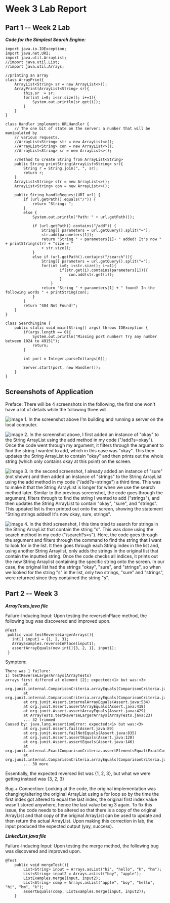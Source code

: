 # Week 3 Lab Report 

## Part 1 -- Week 2 Lab 

***Code for the Simplest Search Engine:***
```
import java.io.IOException;
import java.net.URI;
import java.util.ArrayList;
//import java.util.List;
//import java.util.Arrays;

//printing an array 
class ArrayPrint{
    ArrayList<String> sr = new ArrayList<>();  
    ArrayPrint(ArrayList<String> sr){
        this.sr  = sr; 
        for(int i=0; i<sr.size(); i+=1){
            System.out.println(sr.get(i));
        }
    }
}

class Handler implements URLHandler {
    // The one bit of state on the server: a number that will be manipulated by
    // various requests.
    //ArrayList<String> str = new ArrayList<>(); 
    //ArrayList<String> con = new ArrayList<>(); 
    //ArrayList<String> sr = new ArrayList<>(); 
   
    //method to create String from ArrayList<String> 
    public String printString(ArrayList<String> sr){
        String r = String.join(", ", sr); 
        return r; 
    }
    ArrayList<String> str = new ArrayList<>();
    ArrayList<String> con = new ArrayList<>();
    
    public String handleRequest(URI url) {
        if (url.getPath().equals("/")) {
            return "String: ";
        }
        else {
            System.out.println("Path: " + url.getPath());
            
            if (url.getPath().contains("/add")) {
                String[] parameters = url.getQuery().split("=");
                str.add(parameters[1]);
                return "String " + parameters[1]+ " added! It's now " + printString(str) + "size = " 
                + str.size();       
            } 
            else if (url.getPath().contains("/search")){
                String[] parameters = url.getQuery().split("="); 
                for(int i=0; i<str.size(); i+=1){
                        if(str.get(i).contains(parameters[1])){
                            con.add(str.get(i)); 
                        }
                    }
                return "String " + parameters[1] + " found! In the following words " + printString(con); 
            }
        }
        return "404 Not Found!";
    }
}

class SearchEngine {
    public static void main(String[] args) throws IOException {
        if(args.length == 0){
            System.out.println("Missing port number! Try any number between 1024 to 49151");
            return;
        }

        int port = Integer.parseInt(args[0]);

        Server.start(port, new Handler());
    }
}
```

## Screenshots of Application

Preface: There will be 4 screenshots in the following, the first one won't have a lot of details while the following three will. 
 
![image](setup1.png)
    1. In the screenshot above I'm building and running a server on the local computer. 


![image](okayadded.png)
    2. In the screenshot above, I first added an instance of "okay" to the String ArrayList using the add method in my code ("/add?s=okay"). Once the code went through my argument, it filters through the argument to find the string I wanted to add, which in this case was "okay". This then updates the String ArrayList to contain "okay" and then prints out the whole string (which only contains okay at this point) on the screen. 
 

![image](3stringsadded.png)
3. In the second screenshot, I already added an instance of "sure" (not shown) and then added an instance of "strings" to the String ArrayList using the add method in my code ("/add?s=strings") a third time. This was to make it that the String ArrayList is longer for when we use the search method later. Similar to the previous screenshot, the code goes through the argument, filters through to find the string I wanted to add ("strings"), and then updates the String ArrayList to contain "okay", "sure", and "strings". This updated list is then printed out onto the screen, showing the statement "String strings added! It's now okay, sure, strings". 

 
![image](searchcalled.png)
4. In the third screenshot, I this time tried to search for strings in the String ArrayList that contain the string "s". This was done using the search method in my code ("/search?s=s"). Here, the code goes through the argument and filters through the command to find the string that I want to look for in the list. It then goes through each String index in the list and, using another String Arraylist, only adds the strings in the original list that contain the inputted string. Once the code checks all indices, it prints out the new String Arraylist containing the specific string onto the screen. In our case, the original list had the strings "okay", "sure", and "strings", so when we looked for the string "s" in the list, only two strings, "sure" and "strings", were returned since they contained the string "s". 


## Part 2 -- Week 3 

***ArrayTests.java file***
 
Failure-Inducing Input: 
Upon testing the reverseInPlace method, the following bug was discovered and improved upon. 
```
@Test
 public void testReverseLargerArrays(){
   int[] input1 = {1, 2, 3};
   ArrayExamples.reverseInPlace(input1);
   assertArrayEquals(new int[]{3, 2, 1}, input1);
 }
 ```

Symptom: 
```
There was 1 failure:
1) testReverseLargerArrays(ArrayTests)
arrays first differed at element [2]; expected:<1> but was:<3>
        at org.junit.internal.ComparisonCriteria.arrayEquals(ComparisonCriteria.java:78)
        at org.junit.internal.ComparisonCriteria.arrayEquals(ComparisonCriteria.java:28)
        at org.junit.Assert.internalArrayEquals(Assert.java:534)
        at org.junit.Assert.assertArrayEquals(Assert.java:418)
        at org.junit.Assert.assertArrayEquals(Assert.java:429)
        at ArrayTests.testReverseLargerArrays(ArrayTests.java:23)
        ... 32 trimmed
Caused by: java.lang.AssertionError: expected:<1> but was:<3>
        at org.junit.Assert.fail(Assert.java:89)
        at org.junit.Assert.failNotEquals(Assert.java:835)
        at org.junit.Assert.assertEquals(Assert.java:120)
        at org.junit.Assert.assertEquals(Assert.java:146)
        at org.junit.internal.ExactComparisonCriteria.assertElementsEqual(ExactComparisonCriteria.java:8)
        at org.junit.internal.ComparisonCriteria.arrayEquals(ComparisonCriteria.java:76)
        ... 38 more
```

Essentially, the expected reversed list was {1, 2, 3}, but what we were getting instead was {3, 2, 3} 

Bug + Connection: 
Looking at the code, the original implementation was changing/altering the original ArrayList using a for loop so by the time the first index got altered to equal the last index, the original first index value wasn't stored anywhere, hence the last value being 3 again. To fix this issue, the code needs to be altered so that there is a copy of the original ArrayList and that copy of the original ArrayList can be used to update and then return the actual ArrayList. Upon making this correction in lab, the input produced the expected output (yay, success). 


***LinkedList.java file***

Failure-Inducing Input: 
Upon testing the merge method, the following bug was discovered and improved upon. 
```
@Test
    public void mergeTest(){
        List<String> input = Arrays.asList("hi", "hello", "k", "hm");
        List<String> input2 = Arrays.asList("boy", "apple"); 
        ListExamples.merge(input, input2);
        List<String> comp = Arrays.asList("apple", "boy", "hello", "hi", "hm", "k"); 
        assertEquals(comp, ListExamples.merge(input, input2)); 
    }
```

